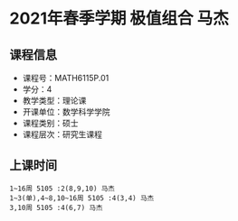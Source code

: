 # 2021年春季学期 极值组合 马杰






## 课程信息

- 课程号：MATH6115P.01
- 学分：4
- 教学类型：理论课
- 开课单位：数学科学学院
- 课程类别：硕士
- 课程层次：研究生课程

## 上课时间

```
1~16周 5105 :2(8,9,10) 马杰
1~3(单),4~8,10~16周 5105 :4(3,4) 马杰
3,10周 5105 :4(6,7) 马杰
```

